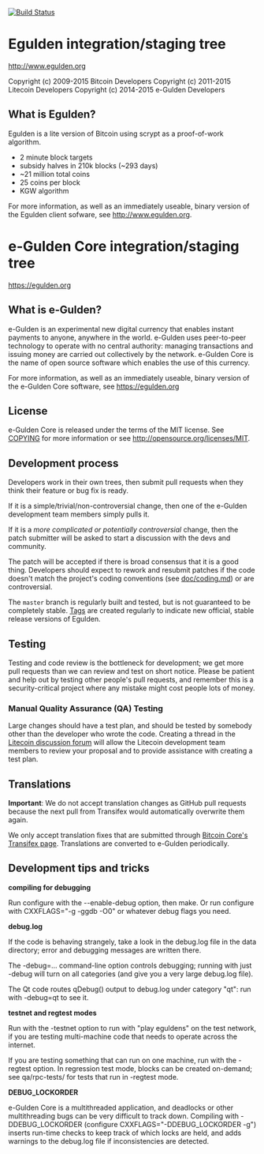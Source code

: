 [![Build Status](https://travis-ci.org/Electronic-Gulden-Foundation/egulden.svg?branch=pull-upstream-litecoin)](https://travis-ci.org/Electronic-Gulden-Foundation/egulden)

Egulden integration/staging tree
================================

http://www.egulden.org

Copyright (c) 2009-2015 Bitcoin Developers
Copyright (c) 2011-2015 Litecoin Developers
Copyright (c) 2014-2015 e-Gulden Developers

What is Egulden?
----------------

Egulden is a lite version of Bitcoin using scrypt as a proof-of-work algorithm.
 - 2 minute block targets
 - subsidy halves in 210k blocks (~293 days)
 - ~21 million total coins
 - 25 coins per block
 - KGW algorithm

For more information, as well as an immediately useable, binary version of
the Egulden client sofware, see http://www.egulden.org.

e-Gulden Core integration/staging tree
======================================

https://egulden.org

What is e-Gulden?
----------------

e-Gulden is an experimental new digital currency that enables instant payments to
anyone, anywhere in the world. e-Gulden uses peer-to-peer technology to operate
with no central authority: managing transactions and issuing money are carried
out collectively by the network. e-Gulden Core is the name of open source
software which enables the use of this currency.

For more information, as well as an immediately useable, binary version of
the e-Gulden Core software, see https://egulden.org

License
-------

e-Gulden Core is released under the terms of the MIT license. See [COPYING](COPYING) for more
information or see http://opensource.org/licenses/MIT.

Development process
-------------------

Developers work in their own trees, then submit pull requests when they think
their feature or bug fix is ready.

If it is a simple/trivial/non-controversial change, then one of the e-Gulden
development team members simply pulls it.

If it is a *more complicated or potentially controversial* change, then the patch
submitter will be asked to start a discussion with the devs and community.

The patch will be accepted if there is broad consensus that it is a good thing.
Developers should expect to rework and resubmit patches if the code doesn't
match the project's coding conventions (see [doc/coding.md](doc/coding.md)) or are
controversial.

The `master` branch is regularly built and tested, but is not guaranteed to be
completely stable. [Tags](https://github.com/Electronic-Gulden-Foundation/egulden/releases) are created
regularly to indicate new official, stable release versions of Egulden.

Testing
-------

Testing and code review is the bottleneck for development; we get more pull
requests than we can review and test on short notice. Please be patient and help out by testing
other people's pull requests, and remember this is a security-critical project where any mistake might cost people
lots of money.

### Manual Quality Assurance (QA) Testing

Large changes should have a test plan, and should be tested by somebody other
than the developer who wrote the code.
Creating a thread in the [Litecoin discussion forum](https://litecointalk.org/index.php?board=2.0) will allow the Litecoin
development team members to review your proposal and to provide assistance with creating a test plan.


Translations
------------

**Important**: We do not accept translation changes as GitHub pull requests because the next
pull from Transifex would automatically overwrite them again.

We only accept translation fixes that are submitted through [Bitcoin Core's Transifex page](https://www.transifex.com/projects/p/bitcoin/).
Translations are converted to e-Gulden periodically.

Development tips and tricks
---------------------------

**compiling for debugging**

Run configure with the --enable-debug option, then make. Or run configure with
CXXFLAGS="-g -ggdb -O0" or whatever debug flags you need.

**debug.log**

If the code is behaving strangely, take a look in the debug.log file in the data directory;
error and debugging messages are written there.

The -debug=... command-line option controls debugging; running with just -debug will turn
on all categories (and give you a very large debug.log file).

The Qt code routes qDebug() output to debug.log under category "qt": run with -debug=qt
to see it.

**testnet and regtest modes**

Run with the -testnet option to run with "play eguldens" on the test network, if you
are testing multi-machine code that needs to operate across the internet.

If you are testing something that can run on one machine, run with the -regtest option.
In regression test mode, blocks can be created on-demand; see qa/rpc-tests/ for tests
that run in -regtest mode.

**DEBUG_LOCKORDER**

e-Gulden Core is a multithreaded application, and deadlocks or other multithreading bugs
can be very difficult to track down. Compiling with -DDEBUG_LOCKORDER (configure
CXXFLAGS="-DDEBUG_LOCKORDER -g") inserts run-time checks to keep track of which locks
are held, and adds warnings to the debug.log file if inconsistencies are detected.
